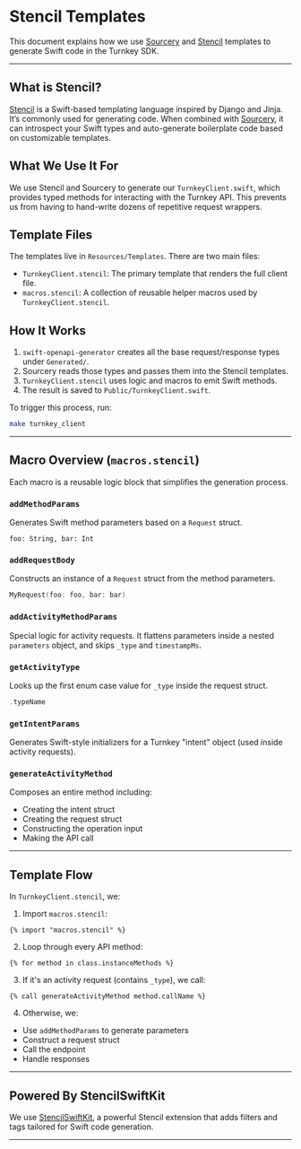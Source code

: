 # Stencil Templates

This document explains how we use [Sourcery](https://github.com/krzysztofzablocki/Sourcery) and [Stencil](https://stencil.fuller.li) templates to generate Swift code in the Turnkey SDK.

---

## What is Stencil?

 [Stencil](https://stencil.fuller.li/) is a Swift-based templating language inspired by Django and Jinja. It’s commonly used for generating code. When combined with [Sourcery](https://github.com/krzysztofzablocki/Sourcery), it can introspect your Swift types and auto-generate boilerplate code based on customizable templates.

## What We Use It For

We use Stencil and Sourcery to generate our `TurnkeyClient.swift`, which provides typed methods for interacting with the Turnkey API. This prevents us from having to hand-write dozens of repetitive request wrappers.

## Template Files

The templates live in `Resources/Templates`. There are two main files:

* `TurnkeyClient.stencil`: The primary template that renders the full client file.
* `macros.stencil`: A collection of reusable helper macros used by `TurnkeyClient.stencil`.

## How It Works

1. `swift-openapi-generator` creates all the base request/response types under `Generated/`.
2. Sourcery reads those types and passes them into the Stencil templates.
3. `TurnkeyClient.stencil` uses logic and macros to emit Swift methods.
4. The result is saved to `Public/TurnkeyClient.swift`.

To trigger this process, run:

```bash
make turnkey_client
```

---

## Macro Overview (`macros.stencil`)

Each macro is a reusable logic block that simplifies the generation process.

### `addMethodParams`

Generates Swift method parameters based on a `Request` struct.

```stencil
foo: String, bar: Int
```

### `addRequestBody`

Constructs an instance of a `Request` struct from the method parameters.

```swift
MyRequest(foo: foo, bar: bar)
```

### `addActivityMethodParams`

Special logic for activity requests. It flattens parameters inside a nested `parameters` object, and skips `_type` and `timestampMs`.

### `getActivityType`

Looks up the first enum case value for `_type` inside the request struct.

```swift
.typeName
```

### `getIntentParams`

Generates Swift-style initializers for a Turnkey "intent" object (used inside activity requests).

### `generateActivityMethod`

Composes an entire method including:

* Creating the intent struct
* Creating the request struct
* Constructing the operation input
* Making the API call

---

## Template Flow

In `TurnkeyClient.stencil`, we:

1. Import `macros.stencil`:

```stencil
{% import "macros.stencil" %}
```

2. Loop through every API method:

```stencil
{% for method in class.instanceMethods %}
```

3. If it's an activity request (contains `_type`), we call:

```stencil
{% call generateActivityMethod method.callName %}
```

4. Otherwise, we:

* Use `addMethodParams` to generate parameters
* Construct a request struct
* Call the endpoint
* Handle responses

---

## Powered By StencilSwiftKit

We use [StencilSwiftKit](https://github.com/SwiftGen/StencilSwiftKit), a powerful Stencil extension that adds filters and tags tailored for Swift code generation.

---
